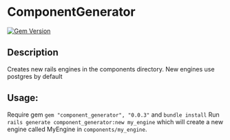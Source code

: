 # ComponentGenerator

[![Gem Version](https://badge.fury.io/rb/component_generator.svg)](http://badge.fury.io/rb/component_generator)

## Description
Creates new rails engines in the components directory. New engines use postgres by default

## Usage:
Require gem `gem "component_generator", "0.0.3"` and `bundle install`
Run `rails generate component_generator:new my_engine` which will create a new
engine called MyEngine in `components/my_engine`.